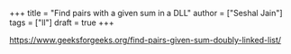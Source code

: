 +++
title = "Find pairs with a given sum in a DLL"
author = ["Seshal Jain"]
tags = ["ll"]
draft = true
+++

<https://www.geeksforgeeks.org/find-pairs-given-sum-doubly-linked-list/>
